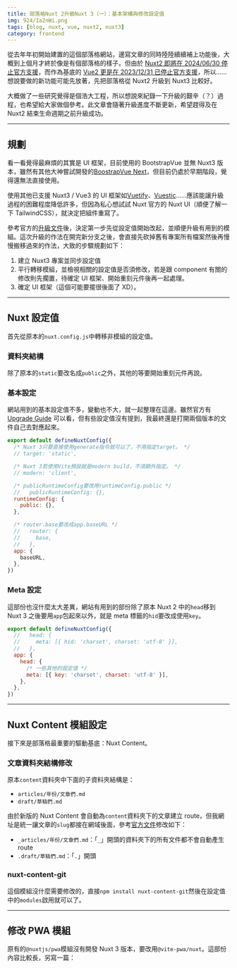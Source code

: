 ```yaml
---
title: 部落格Nuxt 2升級Nuxt 3（一）：基本架構與修改設定值
img: 924/Ia2nWi.png
tags: [blog, nuxt, vue, nuxt2, nuxt3]
category: frontend
---
```


從去年年初開始建置的這個部落格網站，邊寫文章的同時陸陸續續補上功能後，大概到上個月才終於像是有個部落格的樣子。但由於 [Nuxt2 即將在 2024/06/30 停止官方支援](https://v2.nuxt.com/lts#expecting-to-stay-on-nuxt-2)，而作為基底的 [Vue2 更是在 2023/12/31 已停止官方支援](https://v2.vuejs.org/eol/)，所以……想說要做的新功能可能先放著，先把部落格從 Nuxt2 升級到 Nuxt3 比較好。

<!--more-->

大概做了一些研究覺得是個浩大工程，所以想說來紀錄一下升級的艱辛（？）過程，也希望給大家做個參考。此文章會隨著升級進度不斷更新，希望趕得及在 Nuxt2 結束生命週期之前升級成功。

---

## 規劃

看一看覺得最麻煩的其實是 UI 框架，目前使用的 BootstrapVue 並無 Nuxt3 版本，雖然有其他大神嘗試開發的[BoostrapVue Next](https://github.com/bootstrap-vue-next/bootstrap-vue-next)，但目前仍處於早期階段，覺得還無法直接使用。

使用其他已支援 Nuxt3 / Vue3 的 UI 框架如[Vuetify](https://vuetifyjs.com/en/)、[Vuestic](https://ui.vuestic.dev/)……應該能讓升級過程的困難程度降低許多，但因為私心想試試 Nuxt 官方的 Nuxt UI（順便了解一下 TailwindCSS），就決定把組件重寫了。

參考官方的[升級文件](https://nuxt.com/docs/migration/overview)後，決定第一步先從設定值開始改起，並順便升級有用到的模組。這次升級的作法在開完新分支之後，會直接先砍掉舊有專案所有檔案然後再慢慢搬移過來的作法，大致的步驟規劃如下：

1. 建立 Nuxt3 專案並同步設定值
2. 平行轉移模組，並檢視相關的設定值是否須修改，若是跟 component 有關的修改則先擱置，待確定 UI 框架、開始重刻元件後再一起處理。
3. 確定 UI 框架（這個可能要擺很後面了 XD）。

---

## Nuxt 設定值

首先從原本的`nuxt.config.js`中轉移非模組的設定值。

### 資料夾結構

除了原本的`static`要改名成`public`之外，其他的等要開始重刻元件再說。

### 基本設定

網站用到的基本設定值不多，變動也不大，就一起整理在這邊。雖然官方有 [Upgrade Guide](https://nuxt.com/docs/getting-started/upgrade#nuxt-2-to-nuxt-3) 可以看，但有些設定值沒有提到，我最終還是打開兩個版本的文件自己去對應起來。

```js
export default defineNuxtConfig({
  /* Nuxt 3只要直接使用generate指令就可以了，不用指定target。 */
  // target: 'static',

  /* Nuxt 3若使用Vite預設就是modern build，不須額外指定。 */
  // modern: 'client',

  /* publicRuntimeConfig要改用runtimeConfig.public */
  //   publicRuntimeConfig: {},
  runtimeConfig: {
    public: {},
  },

  /* router.base要改成app.baseURL */
  //   router: {
  //     base,
  //   },
  app: {
    baseURL,
  },
})
```

### Meta 設定

這部份也沒什麼太大差異，網站有用到的部份除了原本 Nuxt 2 中的`head`移到 Nuxt 3 之後要用`app`包起來以外，就是 meta 標籤的`hid`要改成使用`key`。

```js
export default defineNuxtConfig({
  //   head: {
  //     meta: [{ hid: 'charset', charset: 'utf-8' }],
  //   },
  app: {
    head: {
      /* 一些其他的設定值 */
      meta: [{ key: 'charset', charset: 'utf-8' }],
    },
  },
})
```

---

## Nuxt Content 模組設定

接下來是部落格最重要的驅動基底：Nuxt Content。

### 文章資料夾結構修改

原本`content`資料夾中下面的子資料夾結構是：

- `articles/年份/文章們.md`
- `draft/草稿們.md`

由於新版的 Nuxt Content 會自動為`content`資料夾下的文章建立 route，但我網址是統一讓文章的`slug`都接在網域後面，參考[官方文件](https://content.nuxt.com/usage/content-directory)修改如下：

- `_articles/年份/文章們.md`：「`_`」開頭的資料夾下的所有文件都不會自動產生 route
- `.draft/草稿們.md`：「`.`」開頭

### nuxt-content-git

這個模組沒什麼需要修改的，直接`npm install nuxt-content-git`然後在設定值中的`modules`啟用就可以了。

---

## 修改 PWA 模組

原有的`@nuxtjs/pwa`模組沒有開發 Nuxt 3 版本，要改用`@vite-pwa/nuxt`。這部份內容比較長，另寫一篇：<article-inner-link slug="nuxt3_vite_pwa"></article-inner-link>
